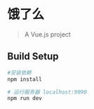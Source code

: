 # 饿了么

> A Vue.js project

## Build Setup

``` bash
#安装依赖
npm install

# 运行服务器 localhost:9090
npm run dev

```






